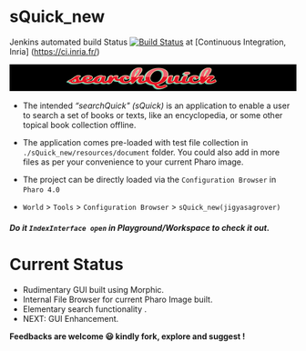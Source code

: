 # sQuick_new

Jenkins automated build Status [![Build Status](https://ci.inria.fr/pharo-contribution/job/sQuick_new/badge/icon)](https://ci.inria.fr/pharo-contribution/job/sQuick_new/) at [Continuous Integration, Inria] (https://ci.inria.fr/)


![searchQuick](https://github.com/jig08/sQuick_new/blob/master/sQuick_new/resources/header.png)

- The intended *“searchQuick" (sQuick)* is an application to enable a user to search a set of books or texts, like an encyclopedia, or some other topical book collection offline.

- The application comes pre-loaded with test file collection in `./sQuick_new/resources/document` folder. You could also add in more files as per your convenience to your current Pharo image.

- The project can be directly loaded via the `Configuration Browser` in `Pharo 4.0`

- `World` > `Tools` > `Configuration Browser` > `sQuick_new(jigyasagrover)`



###### **Do it `IndexInterface open` in Playground/Workspace to check it out.**




# Current Status

- Rudimentary GUI built using Morphic.
- Internal File Browser for current Pharo Image built.
- Elementary search functionality .
- NEXT: GUI Enhancement.



**Feedbacks are welcome :smiley: kindly fork, explore and suggest !**



